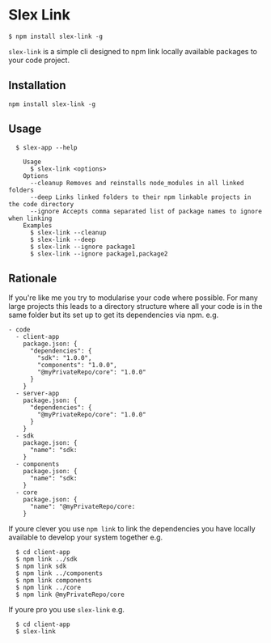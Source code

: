 # Slex Link

```
$ npm install slex-link -g
```

`slex-link` is a simple cli designed to npm link locally available packages to your code project.

## Installation

`npm install slex-link -g`

## Usage

```
  $ slex-app --help

	Usage
	  $ slex-link <options>
	Options
	  --cleanup Removes and reinstalls node_modules in all linked folders
	  --deep Links linked folders to their npm linkable projects in the code directory
	  --ignore Accepts comma separated list of package names to ignore when linking
	Examples
	  $ slex-link --cleanup 
	  $ slex-link --deep
	  $ slex-link --ignore package1
	  $ slex-link --ignore package1,package2
```

## Rationale

If you're like me you try to modularise your code where possible. For many large projects this leads to a directory structure where all your code is in the same folder but its set up to get its dependencies via npm. e.g.

```
- code
  - client-app
    package.json: {
      "dependencies": {
        "sdk": "1.0.0",
        "components": "1.0.0",
        "@myPrivateRepo/core": "1.0.0"
      }
    }
  - server-app
    package.json: {
      "dependencies": {
        "@myPrivateRepo/core": "1.0.0"
      }
    }
  - sdk
    package.json: {
      "name": "sdk:
    }
  - components
    package.json: {
      "name": "sdk:
    }
  - core
    package.json: {
      "name": "@myPrivateRepo/core:
    }
```

If youre clever you use `npm link` to link the dependencies you have locally available to develop your system together e.g.

```
  $ cd client-app
  $ npm link ../sdk
  $ npm link sdk
  $ npm link ../components
  $ npm link components
  $ npm link ../core
  $ npm link @myPrivateRepo/core
```

If youre pro you use `slex-link` e.g.

```
  $ cd client-app
  $ slex-link
```
